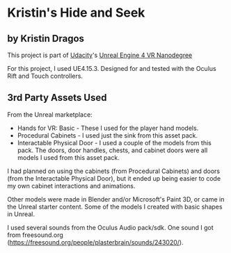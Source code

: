 # Kristin's Hide and Seek
## by Kristin Dragos

This project is part of [Udacity](https://www.udacity.com "Udacity - Be in demand")'s [Unreal Engine 4 VR Nanodegree](https://www.udacity.com)

For this project, I used UE4.15.3. Designed for and tested with the Oculus Rift and Touch controllers.

## 3rd Party Assets Used
From the Unreal marketplace:
- Hands for VR: Basic  - These I used for the player hand models.
- Procedural Cabinets - I used just the sink from this asset pack. 
- Interactable Physical Door - I used a couple of the models from this pack. The doors, door handles, chests, and cabinet doors were all models I used from this asset pack. 

I had planned on using the cabinets (from Procedural Cabinets) and doors (from the Interactable Physical Door), but it ended up being easier to code my own cabinet interactions and animations. 

Other models were made in Blender and/or Microsoft's Paint 3D, or came in the Unreal starter content. Some of the models I created with basic shapes in Unreal.  

I used several sounds from the Oculus Audio pack/sdk.
One sound I got from freesound.org (https://freesound.org/people/plasterbrain/sounds/243020/).
